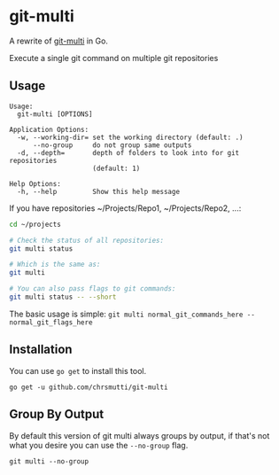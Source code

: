 # git-multi

A rewrite of [git-multi](https://github.com/tkrajina/git-plus/blob/master/git-multi) in Go.

Execute a single git command on multiple git repositories

## Usage

```
Usage:
  git-multi [OPTIONS]

Application Options:
  -w, --working-dir= set the working directory (default: .)
      --no-group     do not group same outputs
  -d, --depth=       depth of folders to look into for git repositories
                     (default: 1)

Help Options:
  -h, --help         Show this help message
```

If you have repositories ~/Projects/Repo1, ~/Projects/Repo2, ...:

```bash
cd ~/projects

# Check the status of all repositories:
git multi status

# Which is the same as:
git multi

# You can also pass flags to git commands:
git multi status -- --short
```

The basic usage is simple:
`git multi normal_git_commands_here -- normal_git_flags_here`

## Installation

You can use `go get` to install this tool.

```
go get -u github.com/chrsmutti/git-multi
```

## Group By Output

By default this version of git multi always groups by output, if that's not what
you desire you can use the `--no-group` flag.

```
git multi --no-group
```
